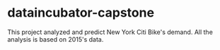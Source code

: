 # dataincubator-capstone
This project analyzed and predict New York Citi Bike's demand. All the analysis is based on 2015's data.
